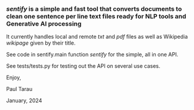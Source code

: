 ### *sentify* is a simple and fast tool that converts documents to clean one sentence per line text files ready for NLP tools and Generative AI  processing

It currently handles local and remote *txt* and *pdf* files as well as Wikipedia *wikipage* given by their title.

See code in sentify.main function *sentify* for the simple, all in one API.

See tests/tests.py for testing out the API on several use cases.

Enjoy,

Paul Tarau

January, 2024
